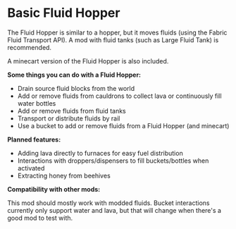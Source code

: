 # Basic Fluid Hopper #

The Fluid Hopper is similar to a hopper, but it moves fluids (using the Fabric Fluid Transport API). A mod with fluid tanks (such as Large Fluid Tank) is recommended.

A minecart version of the Fluid Hopper is also included.

**Some things you can do with a Fluid Hopper:**

* Drain source fluid blocks from the world
* Add or remove fluids from cauldrons to collect lava or continuously fill water bottles
* Add or remove fluids from fluid tanks
* Transport or distribute fluids by rail
* Use a bucket to add or remove fluids from a Fluid Hopper (and minecart)

**Planned features:**

* Adding lava directly to furnaces for easy fuel distribution
* Interactions with droppers/dispensers to fill buckets/bottles when activated
* Extracting honey from beehives

**Compatibility with other mods:**

This mod should mostly work with modded fluids. Bucket interactions currently only support water and lava, but that will change when there's a good mod to test with.
